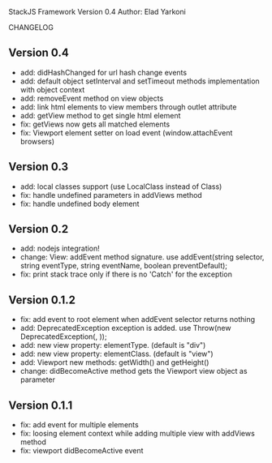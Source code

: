 StackJS Framework Version 0.4
Author: Elad Yarkoni

CHANGELOG

Version 0.4
-------------
   - add: didHashChanged for url hash change events
- add: default object setInterval and setTimeout methods implementation with object context
- add: removeEvent method on view objects
- add: link html elements to view members through outlet attribute
- add: getView method to get single html element
- fix: getViews now gets all matched elements
- fix: Viewport element setter on load event (window.attachEvent browsers)	

Version 0.3
-------------
- add: local classes support (use LocalClass instead of Class)
- fix: handle undefined parameters in addViews method
- fix: handle undefined body element

Version 0.2
-------------
- add: nodejs integration!
- change: View: addEvent method signature. use addEvent(string selector, string eventType, string eventName, boolean preventDefault);
- fix: print stack trace only if there is no 'Catch' for the exception

Version 0.1.2
-------------
- fix: add event to root element when addEvent selector returns nothing
- add: DeprecatedException exception is added. use Throw(new DeprecatedException(<old method>, <new method>));
- add: new view property: elementType. (default is "div")
- add: new view property: elementClass. (default is "view")
- add: Viewport new methods: getWidth() and getHeight()
- change: didBecomeActive method gets the Viewport view object as parameter

Version 0.1.1
-------------
- fix: add event for multiple elements
- fix: loosing element context while adding multiple view with addViews method
- fix: viewport didBecomeActive event
